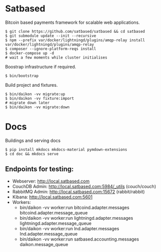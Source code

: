 # Satbased
Bitcoin based payments framework for scalable web applications.

```
$ git clone https://github.com/satbased/satbased && cd satbased
$ git submodule update --init --recursive
$ npm --prefix var/docker/lightningd/plugins/amqp-relay install var/docker/lightningd/plugins/amqp-relay
$ composer --ignore-platform-reqs install
$ docker-compose up -d
# wait a few moments while cluster initialises
```

Boostrap infrastructure if required.
```
$ bin/bootstrap
```

Build project and fixtures.
```
$ bin/daikon -vv migrate:up
$ bin/daikon -vv fixture:import
# migrate down later
$ bin/daikon -vv migrate:down
```

# Docs

Buildings and serving docs
```
$ pip install mkdocs mkdocs-material pymdown-extensions
$ cd doc && mkdocs serve
```

## Endpoints for testing:

- Webserver: http://local.satbased.com
- CouchDB Admin: http://local.satbased.com:5984/_utils (couch/couch)
- RabbitMQ Admin: http://local.satbased.com:15672 (rabbit/rabbit)
- Kibana: http://local.satbased.com:5601
- Workers:
  - bin/daikon -vv worker:run bitcoind.adapter.messages bitcoind.adapter.message_queue
  - bin/daikon -vv worker:run lightningd.adapter.messages lightningd.adapter.message_queue
  - bin/daikon -vv worker:run lnd.adapter.messages lnd.adapter.message_queue
  - bin/daikon -vv worker:run satbased.accounting.messages daikon.message_queue
